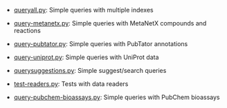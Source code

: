 
* [queryall.py](./queryall.py): Simple queries with multiple indexes

* [query-metanetx.py](./query-metanetx.py): Simple queries with MetaNetX
 compounds and reactions

* [query-pubtator.py](./query-pubtator.py): Simple queries with PubTator
 annotations

* [query-uniprot.py](./query-uniprot.py): Simple queries with UniProt data

* [querysuggestions.py](./querysuggestions.py): Simple suggest/search queries

* [test-readers.py](./test-readers.py): Tests with data readers

* [query-pubchem-bioassays.py](./query-pubchem-bioassays.py): Simple queries
 with PubChem bioassays
